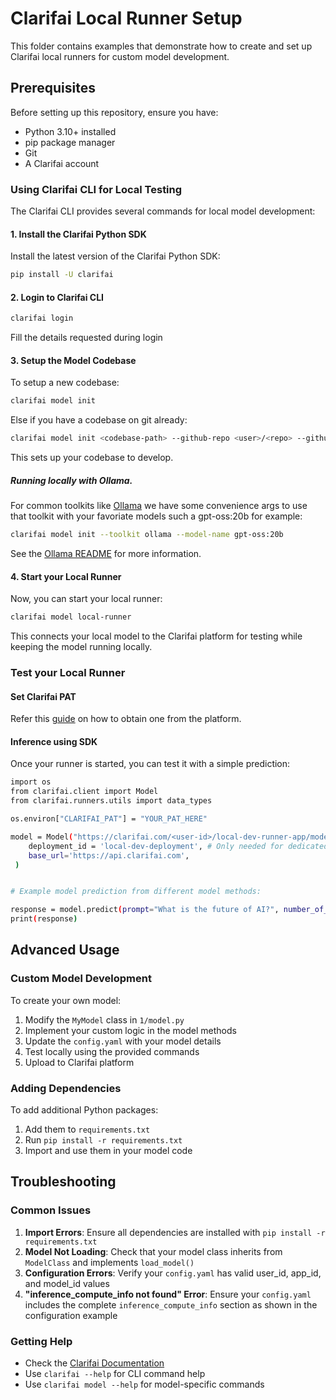 # Clarifai Local Runner Setup

This folder contains examples that demonstrate how to create and set up Clarifai local runners for custom model development.

## Prerequisites

Before setting up this repository, ensure you have:
- Python 3.10+ installed
- pip package manager
- Git
- A Clarifai account

### Using Clarifai CLI for Local Testing

The Clarifai CLI provides several commands for local model development:

#### 1. Install the Clarifai Python SDK

Install the latest version of the Clarifai Python SDK:

```bash
pip install -U clarifai
```

#### 2. Login to Clarifai CLI

```bash
clarifai login
```

Fill the details requested during login


#### 3. Setup the Model Codebase

To setup a new codebase:

```bash
clarifai model init
```

Else if you have a codebase on git already:

```bash
clarifai model init <codebase-path> --github-repo <user>/<repo> --github-pat <github-token>
```

This sets up your codebase to develop.

##### Running locally with Ollama.
For common toolkits like [Ollama](https://ollama.com/) we have some convenience args to use that
toolkit with your favoriate models such a gpt-oss:20b for example:
```bash
clarifai model init --toolkit ollama --model-name gpt-oss:20b
```

See the [Ollama
README](https://github.com/Clarifai/runners-examples/tree/main/local-runners/ollama-model-upload)
for more information.


#### 4. Start your Local Runner

Now, you can start your local runner:

```bash
clarifai model local-runner
```

This connects your local model to the Clarifai platform for testing while keeping the model running locally.



### Test your Local Runner

#### Set Clarifai PAT
Refer this [guide](https://docs.clarifai.com/control/authentication/pat/#how-to-create-a-pat-on-the-platform) on how to obtain one from the platform.

#### Inference using SDK
Once your runner is started, you can test it with a simple prediction:

```bash
import os
from clarifai.client import Model
from clarifai.runners.utils import data_types

os.environ["CLARIFAI_PAT"] = "YOUR_PAT_HERE"

model = Model("https://clarifai.com/<user-id>/local-dev-runner-app/models/local-dev-model",
    deployment_id = 'local-dev-deployment', # Only needed for dedicated deployed models
    base_url='https://api.clarifai.com',
 )


# Example model prediction from different model methods:

response = model.predict(prompt="What is the future of AI?", number_of_letters=3)
print(response)
```



## Advanced Usage

### Custom Model Development
To create your own model:
1. Modify the `MyModel` class in `1/model.py`
2. Implement your custom logic in the model methods
3. Update the `config.yaml` with your model details
4. Test locally using the provided commands
5. Upload to Clarifai platform

### Adding Dependencies
To add additional Python packages:
1. Add them to `requirements.txt`
2. Run `pip install -r requirements.txt`
3. Import and use them in your model code

## Troubleshooting

### Common Issues

1. **Import Errors**: Ensure all dependencies are installed with `pip install -r requirements.txt`
2. **Model Not Loading**: Check that your model class inherits from `ModelClass` and implements `load_model()`
3. **Configuration Errors**: Verify your `config.yaml` has valid user_id, app_id, and model_id values
4. **"inference_compute_info not found" Error**: Ensure your `config.yaml` includes the complete `inference_compute_info` section as shown in the configuration example

### Getting Help
- Check the [Clarifai Documentation](https://docs.clarifai.com/)
- Use `clarifai --help` for CLI command help
- Use `clarifai model --help` for model-specific commands
